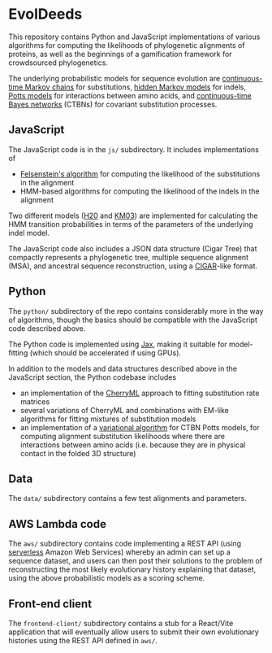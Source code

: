 # EvolDeeds

This repository contains Python and JavaScript implementations of
various algorithms for computing the likelihoods of phylogenetic alignments
of proteins, as well as the beginnings of a gamification
framework for crowdsourced phylogenetics.

The underlying probabilistic models for sequence evolution are
[continuous-time Markov chains](https://en.wikipedia.org/wiki/Continuous-time_Markov_chain) for substitutions,
[hidden Markov models](https://web.stanford.edu/class/cs262/archives/notes/lecture8.pdf) for indels,
[Potts models](https://tianyu-lu.github.io/communication/protein/ml/2021/04/09/Potts-Model-Visualized.html) for interactions between amino acids,
and [continuous-time Bayes networks](https://arxiv.org/abs/1301.0591)
(CTBNs) for covariant substitution processes.


## JavaScript

The JavaScript code is in the `js/` subdirectory.
It includes implementations of

- [Felsenstein's algorithm](https://en.wikipedia.org/wiki/Felsenstein%27s_tree-pruning_algorithm) for computing the likelihood of the substitutions in the alignment
- HMM-based algorithms for computing the likelihood of the indels in the alignment

Two different models ([H20](https://academic.oup.com/genetics/article/216/4/1187/6065876) and [KM03](https://pubmed.ncbi.nlm.nih.gov/14529629/)) are implemented for calculating the HMM transition probabilities in terms of the parameters of the underlying indel model.

The JavaScript code also includes a JSON data structure (Cigar Tree) that compactly represents a phylogenetic tree, multiple sequence alignment (MSA), and ancestral sequence reconstruction, using a [CIGAR](https://jef.works/blog/2017/03/28/CIGAR-strings-for-dummies/)-like format.

## Python

The `python/` subdirectory of the repo contains considerably more in the way of algorithms, though the basics should be compatible with the JavaScript code described above.

The Python code is implemented using [Jax](https://github.com/google/jax),
making it suitable for model-fitting (which should be accelerated if using GPUs).

In addition to the models and data structures described above in the JavaScript section, the Python codebase includes
- an implementation of the [CherryML](https://www.ncbi.nlm.nih.gov/pmc/articles/PMC10644697/) approach to fitting substitution rate matrices
- several variations of CherryML and combinations with EM-like algorithms for fitting mixtures of substitution models
- an implementation of a [variational algorithm](https://www.jmlr.org/papers/v11/cohn10a.html) for CTBN Potts models, for computing alignment substitution likelihoods where there are interactions between amino acids (i.e. because they are in physical contact in the folded 3D structure)

## Data

The `data/` subdirectory contains a few test alignments and parameters.

## AWS Lambda code

The `aws/` subdirectory contains code implementing a REST API
(using [serverless](https://www.cloudflare.com/learning/serverless/) Amazon Web Services) whereby an admin can set up a sequence dataset,
and users can then post their solutions to the problem of reconstructing the
most likely evolutionary history explaining that dataset,
using the above probabilistic models as a scoring scheme.

## Front-end client

The `frontend-client/` subdirectory contains a stub for a React/Vite
application that will eventually allow users to submit their own
evolutionary histories using the REST API defined in `aws/`.